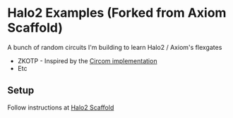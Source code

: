 # Halo2 Examples (Forked from Axiom Scaffold)

A bunch of random circuits I'm building to learn Halo2 / Axiom's flexgates

- ZKOTP - Inspired by the [Circom implementation](https://github.com/socathie/zkOTP/tree/master)
- Etc

## Setup

Follow instructions at [Halo2 Scaffold](https://github.com/axiom-crypto/halo2-scaffold.git)